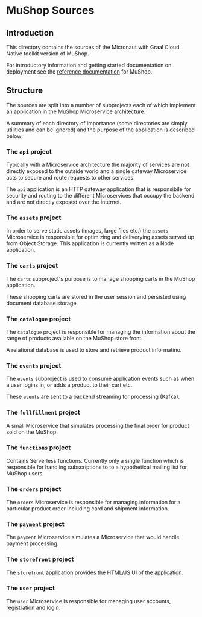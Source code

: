 MuShop Sources
=======

Introduction
----

This directory contains the sources of the Micronaut with Graal Cloud Native toolkit version of MuShop.

For introductory information and getting started documentation on deployment see the [reference documentation](https://oracle-quickstart.github.io/oci-micronaut/index.html) for MuShop.

Structure
---

   The sources are split into a number of subprojects each of which implement an application in the MuShop Microservice architecture.

   A summary of each directory of importance (some directories are simply utilities and can be ignored) and the purpose of the application is described below:

### The `api` project

   Typically with a Microservice architecture the majority of services are not directly exposed to the outside world and a single gateway Microservice acts to secure and route requests to other services.

   The `api` application is an HTTP gateway application that is responsibile for security and routing to the different Microservices that occupy the backend and are not directly exposed over the internet. 

### The `assets` project

   In order to serve static assets (images, large files etc.) the `assets` Microservice is responsible for optimizing and deliverying assets served up from Object Storage. This application is currently written as a Node application.

### The `carts` project

   The `carts` subproject's purpose is to manage shopping carts in the MuShop application.

   These shopping carts are stored in the user session and persisted using document database storage.

### The `catalogue` project

   The `catalogue` project is responsible for managing the information about the range of products available on the MuShop store front.

   A relational database is used to store and retrieve product informatino.

### The `events` project

   The `events` subproject is used to consume application events such as when a user logins in, or adds a product to their cart etc.

   These `events` are sent to a backend streaming for processing (Kafka).

### The `fullfillment` project

   A small Microservice that simulates processing the final order for product sold on the MuShop.

### The `functions` project

   Contains Serverless functions. Currently only a single function which is responsible for handling subscriptions to to a hypothetical mailing list for MuShop users.

### The `orders` project

   The `orders` Microservice is responsible for managing information for a particular product order including card and shipment information.

### The `payment` project

   The `payment` Microservice simulates a Microservice that would handle payment processing.   

### The `storefront` project

   The `storefront` application provides the HTML/JS UI of the application.  

### The `user` project

   The `user` Microservice is responsible for managing user accounts, registration and login.